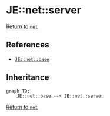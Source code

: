 # JE::net::server

[Return to `net`](/docs/net.md)

## References

- [`JE::net::base`](/docs/net/base.md)

## Inheritance

```mermaid
graph TD;
    JE::net::base --> JE::net::server
```

[Return to `net`](/docs/net.md)